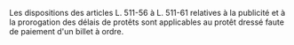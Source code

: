   
Les dispositions des articles L. 511-56 à L. 511-61 relatives à la publicité et à la prorogation des délais de protêts sont applicables au protêt dressé faute de paiement d'un billet à ordre.  

  
